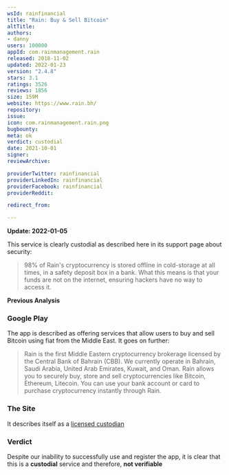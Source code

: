 ```yaml
---
wsId: rainfinancial
title: "Rain: Buy & Sell Bitcoin"
altTitle: 
authors:
- danny
users: 100000
appId: com.rainmanagement.rain
released: 2018-11-02
updated: 2022-01-23
version: "2.4.8"
stars: 3.1
ratings: 3526
reviews: 1856
size: 159M
website: https://www.rain.bh/
repository: 
issue: 
icon: com.rainmanagement.rain.png
bugbounty: 
meta: ok
verdict: custodial
date: 2021-10-01
signer: 
reviewArchive:

providerTwitter: rainfinancial
providerLinkedIn: rainfinancial
providerFacebook: rainfinancial
providerReddit: 

redirect_from:

---
```


**Update: 2022-01-05**

This service is clearly custodial as described here in its support page about security:

> 98% of Rain's cryptocurrency is stored offline in cold-storage at all times, in a safety deposit box in a bank. What this means is that your funds are not on the internet, ensuring hackers have no way to access it.

**Previous Analysis**
### Google Play

The app is described as offering services that allow users to buy and sell Bitcoin using fiat from the Middle East. It goes on further:

> Rain is the first Middle Eastern cryptocurrency brokerage licensed by the Central Bank of Bahrain (CBB). We currently operate in Bahrain, Saudi Arabia, United Arab Emirates, Kuwait, and Oman. Rain allows you to securely buy, store and sell cryptocurrencies like Bitcoin, Ethereum, Litecoin. You can use your bank account or card to purchase cryptocurrency instantly through Rain.

### The Site

It describes itself as a [licensed custodian](https://www.rain.bh/)

### Verdict

Despite our inability to successfully use and register the app, it is clear that this is a **custodial** service and therefore, **not verifiable**

